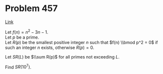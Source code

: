 # Problem 457

[Link](https://projecteuler.net/problem=457)

Let $f(n) = n^2 - 3n - 1$.  
Let $p$ be a prime.  
Let $R(p)$ be the smallest positive integer $n$ such that $f(n) \\bmod p^2 = 0$ if such an integer $n$ exists, otherwise $R(p) = 0$. 

Let $SR(L)$ be $\\sum R(p)$ for all primes not exceeding $L$. 

Find $SR(10^7)$.